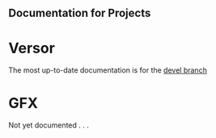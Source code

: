 Documentation for Projects
---

# Versor #

The most up-to-date documentation is for the [devel branch](versor/devel/html/index.html)

# GFX #

Not yet documented . . .